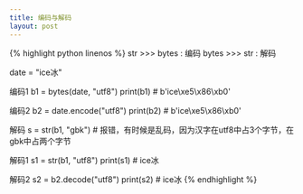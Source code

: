 ```yaml
---
title: 编码与解码
layout: post
---
```



{% highlight python linenos %}
str >>> bytes : 编码
bytes >>> str : 解码

date = "ice冰"

编码1
b1 = bytes(date, "utf8")
print(b1)    # b'ice\xe5\x86\xb0'

编码2
b2 = date.encode("utf8")
print(b2)    # b'ice\xe5\x86\xb0'

解码
s = str(b1, "gbk")  # 报错，有时候是乱码，因为汉字在utf8中占3个字节，在gbk中占两个字节

解码1
s1 = str(b1, "utf8")
print(s1)    # ice冰

解码2
s2 = b2.decode("utf8")
print(s2)    # ice冰
{% endhighlight %}
